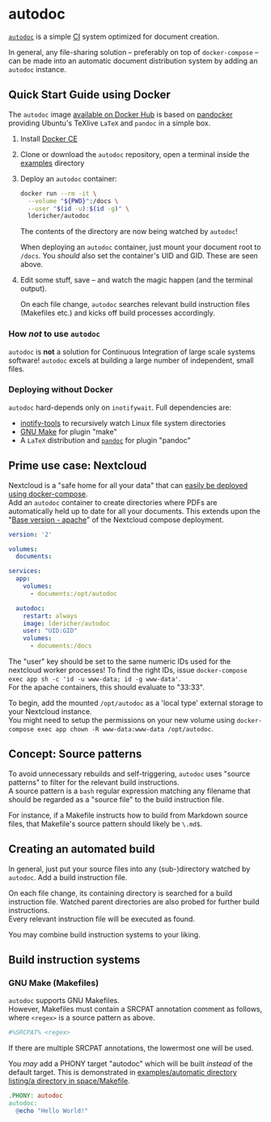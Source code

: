 # autodoc

[`autodoc`](https://github.com/ldericher/autodoc) is a simple [CI](https://en.wikipedia.org/wiki/Continuous_integration) system optimized for document creation.

In general, any file-sharing solution – preferably on top of `docker-compose` – can be made into an automatic document distribution system by adding an `autodoc` instance.

## Quick Start Guide using Docker

The `autodoc` image [available on Docker Hub](https://hub.docker.com/r/ldericher/autodoc) is based on [pandocker](https://hub.docker.com/r/ldericher/pandocker) providing Ubuntu's TeXlive `LaTeX` and `pandoc` in a simple box.

01. Install [Docker CE](https://docs.docker.com/install/)

01. Clone or download the `autodoc` repository, open a terminal inside the [examples](https://github.com/ldericher/autodoc/tree/master/examples) directory

01. Deploy an `autodoc` container:

    ```bash
    docker run --rm -it \
      --volume "${PWD}":/docs \
      --user "$(id -u):$(id -g)" \
      ldericher/autodoc
    ```

    The contents of the directory are now being watched by `autodoc`!

    When deploying an `autodoc` container, just mount your document root to `/docs`. You *should* also set the container's UID and GID. These are seen above.

01. Edit some stuff, save – and watch the magic happen (and the terminal output).

    On each file change, `autodoc` searches relevant build instruction files (Makefiles etc.) and kicks off build processes accordingly.

### How *not* to use `autodoc`

`autodoc` is **not** a solution for Continuous Integration of large scale systems software! `autodoc` excels at building a large number of independent, small files.

### Deploying without Docker

`autodoc` hard-depends only on `inotifywait`. Full dependencies are:

* [inotify-tools](https://github.com/rvoicilas/inotify-tools) to recursively watch Linux file system directories
* [GNU Make](https://www.gnu.org/software/make/) for plugin "make"
* A `LaTeX` distribution and [`pandoc`](https://pandoc.org/) for plugin "pandoc"

## Prime use case: Nextcloud

Nextcloud is a "safe home for all your data" that can [easily be deployed using docker-compose](https://hub.docker.com/_/nextcloud).  
Add an `autodoc` container to create directories where PDFs are automatically held up to date for all your documents. This extends upon the "[Base version - apache](https://hub.docker.com/_/nextcloud#base-version---apache)" of the Nextcloud compose deployment.

```yaml
version: '2'

volumes:
  documents:

services:
  app:
    volumes:
      - documents:/opt/autodoc

  autodoc:
    restart: always
    image: ldericher/autodoc
    user: "UID:GID"
    volumes:
      - documents:/docs
```

The "user" key should be set to the same numeric IDs used for the nextcloud worker processes! To find the right IDs, issue `docker-compose exec app sh -c 'id -u www-data; id -g www-data'`.  
For the apache containers, this should evaluate to "33:33".

To begin, add the mounted `/opt/autodoc` as a 'local type' external storage to your Nextcloud instance.  
You might need to setup the permissions on your new volume using `docker-compose exec app chown -R www-data:www-data /opt/autodoc`.

## Concept: Source patterns

To avoid unnecessary rebuilds and self-triggering, `autodoc` uses "source patterns" to filter for the relevant build instructions.  
A source pattern is a `bash` regular expression matching any filename that should be regarded as a "source file" to the build instruction file.

For instance, if a Makefile instructs how to build from Markdown source files, that Makefile's source pattern should likely be `\.md$`.

## Creating an automated build

In general, just put your source files into any (sub-)directory watched by `autodoc`. Add a build instruction file.

On each file change, its containing directory is searched for a build instruction file. Watched parent directories are also probed for further build instructions.  
Every relevant instruction file will be executed as found.

You may combine build instruction systems to your liking.

## Build instruction systems

### GNU Make (Makefiles)

`autodoc` supports GNU Makefiles.  
However, Makefiles must contain a SRCPAT annotation comment as follows, where `<regex>` is a source pattern as above.

```Makefile
#%SRCPAT% <regex>
```

If there are multiple SRCPAT annotations, the lowermost one will be used.

You *may* add a PHONY target "autodoc" which will be built *instead* of the default target. This is demonstrated in [examples/automatic directory listing/a directory in space/Makefile](https://github.com/ldericher/autodoc/blob/develop/examples/automatic%20directory%20listing/a%20directory%20in%20space/Makefile).

```Makefile
.PHONY: autodoc
autodoc:
  @echo "Hello World!"
```
